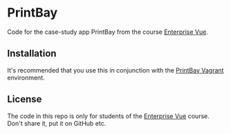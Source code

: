 # PrintBay

Code for the case-study app PrintBay from the course [Enterprise Vue](https://vuejsdevelopers.com/courses/enterprise-vue).

## Installation

It's recommended that you use this in conjunction with the [PrintBay Vagrant](https://bitbucket.org/enterprisevue/printbay-vagrant) environment.

## License

The code in this repo is only for students of the [Enterprise Vue](https://vuejsdevelopers.com/courses/enterprise-vue) course. Don't share it, put it on GitHub etc.
